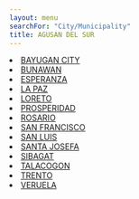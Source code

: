 ```yaml
---
layout: menu
searchFor: "City/Municipality"
title: AGUSAN DEL SUR
---
```

<li><a class="oID" href="{{site.url}}/citymuni/0301.html" value="AGUSAN DEL SUR, BAYUGAN CITY" rel="external">BAYUGAN CITY</a></li><li><a class="oID" href="{{site.url}}/citymuni/0302.html" value="AGUSAN DEL SUR, BUNAWAN" rel="external">BUNAWAN</a></li><li><a class="oID" href="{{site.url}}/citymuni/0303.html" value="AGUSAN DEL SUR, ESPERANZA" rel="external">ESPERANZA</a></li><li><a class="oID" href="{{site.url}}/citymuni/0304.html" value="AGUSAN DEL SUR, LA PAZ" rel="external">LA PAZ</a></li><li><a class="oID" href="{{site.url}}/citymuni/0305.html" value="AGUSAN DEL SUR, LORETO" rel="external">LORETO</a></li><li><a class="oID" href="{{site.url}}/citymuni/0306.html" value="AGUSAN DEL SUR, PROSPERIDAD" rel="external">PROSPERIDAD</a></li><li><a class="oID" href="{{site.url}}/citymuni/0307.html" value="AGUSAN DEL SUR, ROSARIO" rel="external">ROSARIO</a></li><li><a class="oID" href="{{site.url}}/citymuni/0308.html" value="AGUSAN DEL SUR, SAN FRANCISCO" rel="external">SAN FRANCISCO</a></li><li><a class="oID" href="{{site.url}}/citymuni/0309.html" value="AGUSAN DEL SUR, SAN LUIS" rel="external">SAN LUIS</a></li><li><a class="oID" href="{{site.url}}/citymuni/0310.html" value="AGUSAN DEL SUR, SANTA JOSEFA" rel="external">SANTA JOSEFA</a></li><li><a class="oID" href="{{site.url}}/citymuni/0314.html" value="AGUSAN DEL SUR, SIBAGAT" rel="external">SIBAGAT</a></li><li><a class="oID" href="{{site.url}}/citymuni/0311.html" value="AGUSAN DEL SUR, TALACOGON" rel="external">TALACOGON</a></li><li><a class="oID" href="{{site.url}}/citymuni/0312.html" value="AGUSAN DEL SUR, TRENTO" rel="external">TRENTO</a></li><li><a class="oID" href="{{site.url}}/citymuni/0313.html" value="AGUSAN DEL SUR, VERUELA" rel="external">VERUELA</a></li>